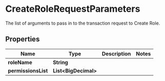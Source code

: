 

# CreateRoleRequestParameters

The list of arguments to pass in to the transaction request to Create Role.

## Properties

| Name | Type | Description | Notes |
|------------ | ------------- | ------------- | -------------|
|**roleName** | **String** |  |  |
|**permissionsList** | **List&lt;BigDecimal&gt;** |  |  |



